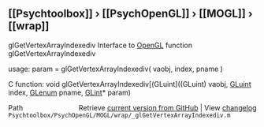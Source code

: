 ## [[Psychtoolbox]] &#8250; [[PsychOpenGL]] &#8250; [[MOGL]] &#8250; [[wrap]]

glGetVertexArrayIndexediv  Interface to [OpenGL](OpenGL) function glGetVertexArrayIndexediv  
  
usage:  param = glGetVertexArrayIndexediv( vaobj, index, pname )  
  
C function:  void glGetVertexArrayIndexediv[(GLuint]((GLuint) vaobj, [GLuint](GLuint) index, [GLenum](GLenum) pname, [GLint](GLint)\* param)  




<div class="code_header" style="text-align:right;">
  <span style="float:left;">Path&nbsp;&nbsp;</span> <span class="counter">Retrieve <a href=
  "https://raw.github.com/Psychtoolbox-3/Psychtoolbox-3/beta/Psychtoolbox/PsychOpenGL/MOGL/wrap/_glGetVertexArrayIndexediv.m">current version from GitHub</a> | View <a href=
  "https://github.com/Psychtoolbox-3/Psychtoolbox-3/commits/beta/Psychtoolbox/PsychOpenGL/MOGL/wrap/_glGetVertexArrayIndexediv.m">changelog</a></span>
</div>
<div class="code">
  <code>Psychtoolbox/PsychOpenGL/MOGL/wrap/_glGetVertexArrayIndexediv.m</code>
</div>

